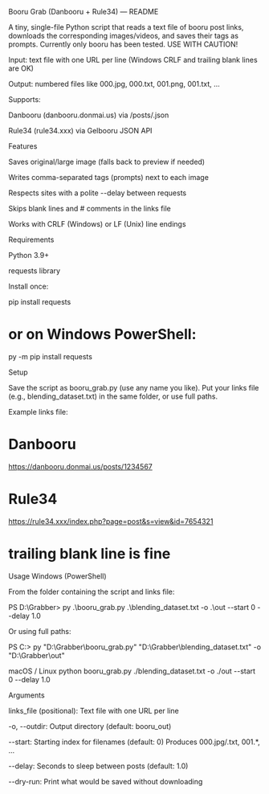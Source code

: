 Booru Grab (Danbooru + Rule34) — README

A tiny, single-file Python script that reads a text file of booru post links, downloads the corresponding images/videos, and saves their tags as prompts.
Currently only booru has been tested. 
USE WITH CAUTION!

Input: text file with one URL per line (Windows CRLF and trailing blank lines are OK)

Output: numbered files like 000.jpg, 000.txt, 001.png, 001.txt, …

Supports:

Danbooru (danbooru.donmai.us) via /posts/<id>.json

Rule34 (rule34.xxx) via Gelbooru JSON API

Features

Saves original/large image (falls back to preview if needed)

Writes comma-separated tags (prompts) next to each image

Respects sites with a polite --delay between requests

Skips blank lines and # comments in the links file

Works with CRLF (Windows) or LF (Unix) line endings

Requirements

Python 3.9+

requests library

Install once:

pip install requests
# or on Windows PowerShell:
py -m pip install requests

Setup

Save the script as booru_grab.py (use any name you like).
Put your links file (e.g., blending_dataset.txt) in the same folder, or use full paths.

Example links file:

# Danbooru
https://danbooru.donmai.us/posts/1234567

# Rule34
https://rule34.xxx/index.php?page=post&s=view&id=7654321

# trailing blank line is fine

Usage
Windows (PowerShell)

From the folder containing the script and links file:

PS D:\Grabber> py .\booru_grab.py .\blending_dataset.txt -o .\out --start 0 --delay 1.0


Or using full paths:

PS C:\> py "D:\Grabber\booru_grab.py" "D:\Grabber\blending_dataset.txt" -o "D:\Grabber\out"

macOS / Linux
python booru_grab.py ./blending_dataset.txt -o ./out --start 0 --delay 1.0

Arguments

links_file (positional): Text file with one URL per line

-o, --outdir: Output directory (default: booru_out)

--start: Starting index for filenames (default: 0)
Produces 000.jpg/.txt, 001.*, …

--delay: Seconds to sleep between posts (default: 1.0)

--dry-run: Print what would be saved without downloading
